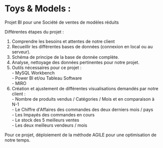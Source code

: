 # Toys & Models : 
Projet BI pour une Société de ventes de modèles réduits

Différentes étapes du projet :   

1. Comprendre les besoins et attentes de notre client  
2. Recueillir les différentes bases de données (connexion en local ou au serveur).  
3. Schéma de principe de la base de donnée complète.  
4. Analyse, nettoyage des données pertinentes pour notre projet.  
5. Outils nécessaires pour ce projet :   
          - MySQL Workbench    
          - Power BI et/ou Tableau Software  
          - MIRO     
6. Création et ajustement de différentes visualisations demandés par notre client :   
          - Nombre de produits vendus / Catégories / Mois et en comparaison à N-1   
          - Le Chiffre d'Affaires des commandes des deux derniers mois / pays   
          - Les Impayés des commandes en cours   
          - Le stock des 5 meilleurs ventes   
          - Les deux meilleurs vendeurs / mois   


Pour ce projet, déploiement de la méthode AGILE pour une optimisation de notre temps.
